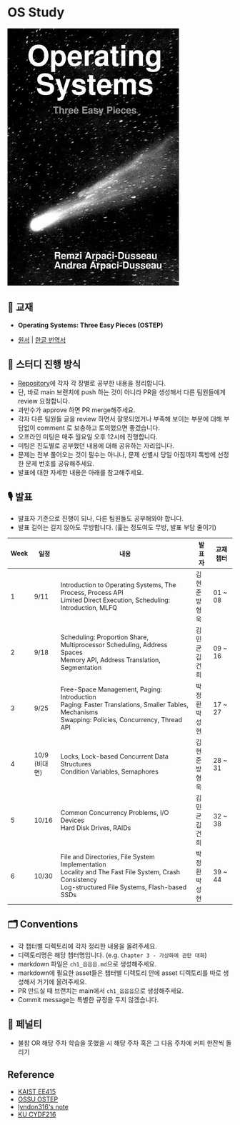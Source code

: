 # OS Study

![OSTEP.jpg](./cover_image.jpg)

## 📖 교재

- **Operating Systems: Three Easy Pieces (OSTEP)**

- [원서](https://pages.cs.wisc.edu/~remzi/OSTEP/) | [한글 번역서](https://github.com/remzi-arpacidusseau/ostep-translations/tree/master/korean)

## 📜 스터디 진행 방식

- [Repository](https://github.com/Sushi3-CS/Operating-Systems)에 각자 각 장별로 공부한 내용을 정리합니다.
- 단, 바로 main 브랜치에 push 하는 것이 아니라 PR을 생성해서 다른 팀원들에게 review 요청합니다.
- 과반수가 approve 하면 PR merge해주세요.
- 각자 다른 팀원들 글을 review 하면서 잘못되었거나 부족해 보이는 부분에 대해 부담없이 comment 로 보충하고 토의했으면 좋겠습니다.
- 오프라인 미팅은 매주 월요일 오후 12시에 진행합니다.
- 미팅은 진도별로 공부했던 내용에 대해 공유하는 자리입니다.
- 문제는 전부 풀어오는 것이 필수는 아니나, 문제 선별시 당일 아침까지 톡방에 선정한 문제 번호를 공유해주세요.
- 발표에 대한 자세한 내용은 아래를 참고해주세요.

## 🎙 발표

- 발표자 기준으로 진행이 되나, 다른 팀원들도 공부해와야 합니다.
- 발표 길이는 길지 않아도 무방합니다. (훑는 정도여도 무방, 발표 부담 줄이기)

| Week | 일정 | 내용 | 발표자 | 교재 챕터 |
| ---- | --- | --- | ----- | -------- |
| 1 | 9/11 | Introduction to Operating Systems, The Process, Process API<br/>Limited Direct Execution, Scheduling: Introduction, MLFQ | 김현준<br/>방형욱 | 01 ~ 08 |
| 2 | 9/18 | Scheduling: Proportion Share, Multiprocessor Scheduling, Address Spaces<br/>Memory API, Address Translation, Segmentation | 김민균<br/>김건희 | 09 ~ 16 |
| 3 | 9/25 | Free-Space Management, Paging: Introduction<br/>Paging: Faster Translations, Smaller Tables, Mechanisms<br/>Swapping: Policies, Concurrency, Thread API | 박정환<br/>박성현 | 17 ~ 27 |
| 4 | 10/9<br/>(비대면) | Locks, Lock-based Concurrent Data Structures<br/>Condition Variables, Semaphores | 김현준<br/>방형욱 | 28 ~ 31 |
| 5 | 10/16 | Common Concurrency Problems, I/O Devices<br/>Hard Disk Drives, RAIDs | 김민균<br/>김건희 | 32 ~ 38 |
| 6 | 10/30 | File and Directories, File System Implementation<br/>Locality and The Fast File System, Crash Consistency<br/>Log-structured File Systems, Flash-based SSDs | 박정환<br/>박성현 | 39 ~ 44 |

## 🗂 Conventions

- 각 챕터별 디렉토리에 각자 정리한 내용을 올려주세요.
- 디렉토리명은 해당 챕터명입니다. (e.g. `Chapter 3 - 가상화에 관한 대화`)
- markdown 파일은 `ch1_읍읍읍.md`으로 생성해주세요.
- markdown에 필요한 asset들은 챕터별 디렉토리 안에 asset 디렉토리를 따로 생성해서 거기에 올려주세요.
- PR 만드실 때 브랜치는 main에서 `ch1_읍읍읍`으로 생성해주세요.
- Commit message는 특별한 규정을 두지 않겠습니다.
  
## 🥤 페널티

- 불참 OR 해당 주차 학습을 못했을 시 해당 주차 혹은 그 다음 주차에 커피 한잔씩 돌리기

## Reference

- [KAIST EE415](https://oslab.kaist.ac.kr/ee415-spring-2020/)
- [OSSU OSTEP](https://github.com/ossu/computer-science/tree/master/coursepages/ostep)
- [lyndon316's note](https://lyndon316.notion.site/25-98bb50c2a09d4151a11fb5bc41cacfe2?pvs=4)
- [KU CYDF216]() <!-- Should be filled after Announcement -->